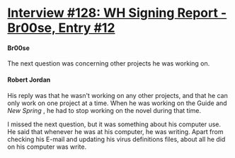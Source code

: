 # [Interview #128: WH Signing Report - Br00se, Entry #12](https://www.theoryland.com/intvmain.php?i=128#12)

#### Br00se

The next question was concerning other projects he was working on.

#### Robert Jordan

His reply was that he wasn't working on any other projects, and that he can only work on one project at a time. When he was working on the Guide and
*New Spring*
, he had to stop working on the novel during that time.

I missed the next question, but it was something about his computer use. He said that whenever he was at his computer, he was writing. Apart from checking his E-mail and updating his virus definitions files, about all he did on his computer was write.

